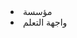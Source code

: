 <script>
#ace_editor {
direction:rtl; 
text-align: right;
}
</script>

 <li>مؤسسة </li>
<li> واجهة التعلم </li>
